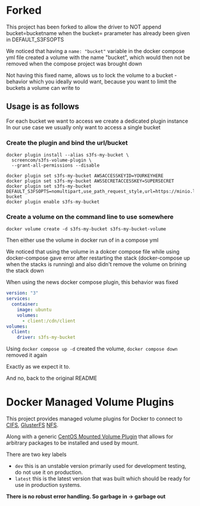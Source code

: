 # Forked

This project has been forked to allow the driver to NOT append
bucket=bucketname when the bucket= prarameter has already been given in
DEFAULT_S3FSOPTS

We noticed that having a `name: "bucket"` variable in the docker compose yml file created a volume with the name "bucket", which would then not be removed when the
compose project was brought down

Not having this fixed name, allows us to lock the volume to a bucket - behavior which you ideally would want, because you want to limit the buckets a volume can write to

## Usage is as follows

For each bucket we want to access we create a dedicated plugin instance
In our use case we usually only want to access a single bucket

### Create the plugin and bind the url/bucket

```shell
docker plugin install --alias s3fs-my-bucket \
  screencom/s3fs-volume-plugin \
  --grant-all-permissions --disable

docker plugin set s3fs-my-bucket AWSACCESSKEYID=YOURKEYHERE
docker plugin set s3fs-my-bucket AWSSECRETACCESSKEY=SUPERSECRET
docker plugin set s3fs-my-bucket DEFAULT_S3FSOPTS=nomultipart,use_path_request_style,url=https://minio.location.tld,bucket=my-bucket
docker plugin enable s3fs-my-bucket
```

### Create a volume on the command line to use somewhere

```shell
docker volume create -d s3fs-my-bucket s3fs-my-bucket-volume
```

Then either use the volume in docker run of in a compose yml

We noticed that using the volume in a dokcer compose file while using
docker-compose gave error after restarting the stack (docker-compose up
when the stacks is running) and also didn't remove the volume on brining the stack
down

When using the news docker compose plugin, this behavior was fixed

```yml
version: "3"
services:
  container:
    image: ubuntu
    volumes:
      - client:/cdn/client
volumes:
  client:
    driver: s3fs-my-bucket
```

Using `docker compose up -d` created the volume, `docker compose down` removed it again

Exactly as we expect it to.

And no, back to the original README

# Docker Managed Volume Plugins

This project provides managed volume plugins for Docker to connect to [CIFS](https://github.com/marcelo-ochoa/docker-volume-plugins/tree/master/cifs-volume-plugin), [GlusterFS](https://github.com/marcelo-ochoa/docker-volume-plugins/tree/master/glusterfs-volume-plugin) [NFS](https://github.com/marcelo-ochoa/docker-volume-plugins/tree/master/nfs-volume-plugin).

Along with a generic [CentOS Mounted Volume Plugin](https://github.com/marcelo-ochoa/docker-volume-plugins/tree/master/centos-mounted-volume-plugin) that allows for arbitrary packages to be installed and used by mount.

There are two key labels

- `dev` this is an unstable version primarily used for development testing, do not use it on production.
- `latest` this is the latest version that was built which should be ready for use in production systems.

**There is no robust error handling. So garbage in -> garbage out**
